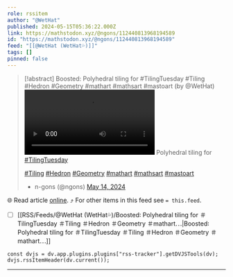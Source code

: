 ```yaml
---
role: rssitem
author: "@WetHat"
published: 2024-05-15T05:36:22.000Z
link: https://mathstodon.xyz/@ngons/112440813968194589
id: "https://mathstodon.xyz/@ngons/112440813968194589"
feed: "[[@WetHat (WetHat💦)]]"
tags: []
pinned: false
---
```


> [!abstract] Boosted: Polyhedral tiling for #TilingTuesday #Tiling #Hedron #Geometry #mathart #mathsart #mastoart (by @WetHat)
> ![image|float:right|400](https://cdn.fosstodon.org/cache/media_attachments/files/112/440/814/082/576/222/original/b5bd02dcafece97f.mp4) Polyhedral tiling for [#TilingTuesday](https://mathstodon.xyz/tags/TilingTuesday)
> 
> [#Tiling](https://mathstodon.xyz/tags/Tiling) [#Hedron](https://mathstodon.xyz/tags/Hedron) [#Geometry](https://mathstodon.xyz/tags/Geometry) [#mathart](https://mathstodon.xyz/tags/mathart) [#mathsart](https://mathstodon.xyz/tags/mathsart) [#mastoart](https://mathstodon.xyz/tags/mastoart)
> 
> - n-gons (@ngons) [May 14, 2024](https://mathstodon.xyz/@ngons/112440813968194589)

🌐 Read article [online](https://mathstodon.xyz/@ngons/112440813968194589). ⤴ For other items in this feed see `= this.feed`.

- [ ] [[RSS/Feeds/@WetHat (WetHat💦)/Boosted꞉ Polyhedral tiling for ＃TilingTuesday ＃Tiling ＃Hedron ＃Geometry ＃mathart⋯|Boosted꞉ Polyhedral tiling for ＃TilingTuesday ＃Tiling ＃Hedron ＃Geometry ＃mathart⋯]]

~~~dataviewjs
const dvjs = dv.app.plugins.plugins["rss-tracker"].getDVJSTools(dv);
dvjs.rssItemHeader(dv.current());
~~~

- - -
